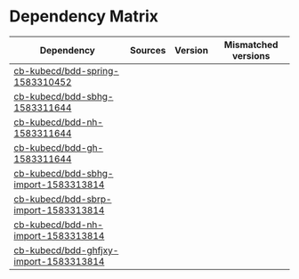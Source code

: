 # Dependency Matrix

Dependency | Sources | Version | Mismatched versions
---------- | ------- | ------- | -------------------
[cb-kubecd/bdd-spring-1583310452](https://github.com/cb-kubecd/bdd-spring-1583310452.git) |  | []() | 
[cb-kubecd/bdd-sbhg-1583311644](https://github.com/cb-kubecd/bdd-sbhg-1583311644.git) |  | []() | 
[cb-kubecd/bdd-nh-1583311644](https://github.com/cb-kubecd/bdd-nh-1583311644.git) |  | []() | 
[cb-kubecd/bdd-gh-1583311644](https://github.com/cb-kubecd/bdd-gh-1583311644.git) |  | []() | 
[cb-kubecd/bdd-sbhg-import-1583313814](https://github.com/cb-kubecd/bdd-sbhg-import-1583313814.git) |  | []() | 
[cb-kubecd/bdd-sbrp-import-1583313814](https://github.com/cb-kubecd/bdd-sbrp-import-1583313814.git) |  | []() | 
[cb-kubecd/bdd-nh-import-1583313814](https://github.com/cb-kubecd/bdd-nh-import-1583313814.git) |  | []() | 
[cb-kubecd/bdd-ghfjxy-import-1583313814](https://github.com/cb-kubecd/bdd-ghfjxy-import-1583313814.git) |  | []() | 
